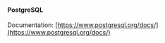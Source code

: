 #### PostgreSQL

Documentation: [https://www.postgresql.org/docs/](https://www.postgresql.org/docs/)